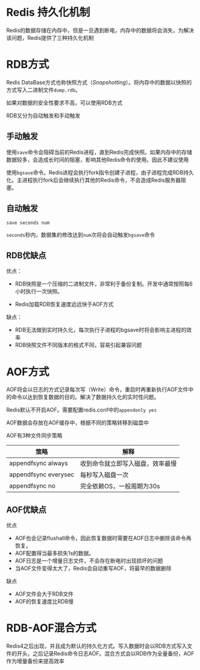 # Redis 持久化机制

Redis的数据存储在内存中，但是一旦遇到断电，内存中的数据将会消失，为解决该问题，Redis提供了三种持久化机制

# RDB方式

Redis DataBase方式也称快照方式（$Snapshotting$）。将内存中的数据以快照的方式写入二进制文件`dump.rdb`。

如果对数据的安全性要求不高，可以使用RDB方式

RDB又分为自动触发和手动触发

## 手动触发

使用`save`命令会阻碍当前的Redis进程，直到Redis完成快照。如果内存中的存储数据较多，会造成长时间的阻塞，影响其他Redis命令的使用。因此不建议使用

使用`bgsave`命令。Redis进程会执行fork指令创建子进程，由子进程完成RDB持久化。主进程执行fork后会继续执行其他的Redis命令，不会造成Redis服务器阻塞。

## 自动触发

```
save seconds num
```

`seconds`秒内，数据集的修改达到`num`次将会自动触发`bgsave`命令

## RDB优缺点

优点：

- RDB快照是一个压缩的二进制文件，非常利于备份复制。开发中通常按照每6小时执行一次快照。

- Redis加载RDB恢复速度远远快于AOF方式

缺点：

- RDB无法做到实时持久化，每次执行子进程的bgsave时将会影响主进程的效率
- RDB快照文件不同版本的格式不同，容易引起兼容问题

# AOF方式

AOF将会以日志的方式记录每次写（Write）命令，重启时再重新执行AOF文件中的命令以达到恢复数据的目的。解决了数据持久化的实时性问题。

Redis默认不开启AOF。需要配置redis.conf中的`appendonly yes`

AOF数据会存放在AOF缓存中，根据不同的策略转移到磁盘中

AOF有3种文件同步策略

| 策略                 | 解释                             |
| -------------------- | -------------------------------- |
| appendfsync always   | 收到命令就立即写入磁盘，效率最慢 |
| appendfsync everysec | 每秒写入磁盘一次                 |
| appendfsync no       | 完全依赖OS，一般周期为30s        |

## AOF优缺点

优点

- AOF也会记录flushall命令，因此恢复数据时需要在AOF日志中删除该命令再恢复。
- AOF配置得当最多损失1s的数据。
- AOF日志是一个增量日志文件，不会存在断电时出现损坏的问题
- 当AOF文件变得太大了，Redis会自动重写AOF，将最早的数据删除

缺点

- AOF文件会大于RDB文件
- AOF的恢复速度比RDB慢

# RDB-AOF混合方式

Redis4之后出现，并且成为默认的持久化方式。写入数据时会以RDB方式写入文件的开头，之后记录Redis命令日志AOF。混合方式会以RDB作为全量备份，AOF作为增量备份来提高效率
